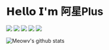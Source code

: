 # 𝗛𝗲𝗹𝗹𝗼 𝗜'𝗺 阿星Plus

[![](https://img.shields.io/badge/-@Meowv-%23181717?style=flat-square&logo=github)](https://github.com/meowv)
[![](https://img.shields.io/badge/微信公众号-阿星Plus-brightgreen.svg)](https://raw.githubusercontent.com/Meowv/Blog/master/static/qrcode.jpg)
[![](https://img.shields.io/badge/Blog-meowv.com-brightgreen.svg)](https://meowv.com)
[![](https://img.shields.io/badge/Blazor-blazor.meowv.com-brightgreen.svg)](https://blazor.meowv.com)
[![](https://img.shields.io/badge/WeChat-hackxing-44cc11)](https://static.meowv.com/images/wx_qrcode.jpg)

![Meowv's github stats](https://github-readme-stats.vercel.app/api?username=Meowv&show_icons=true&title_color=fff&icon_color=79ff97&text_color=9f9f9f&bg_color=151515)
